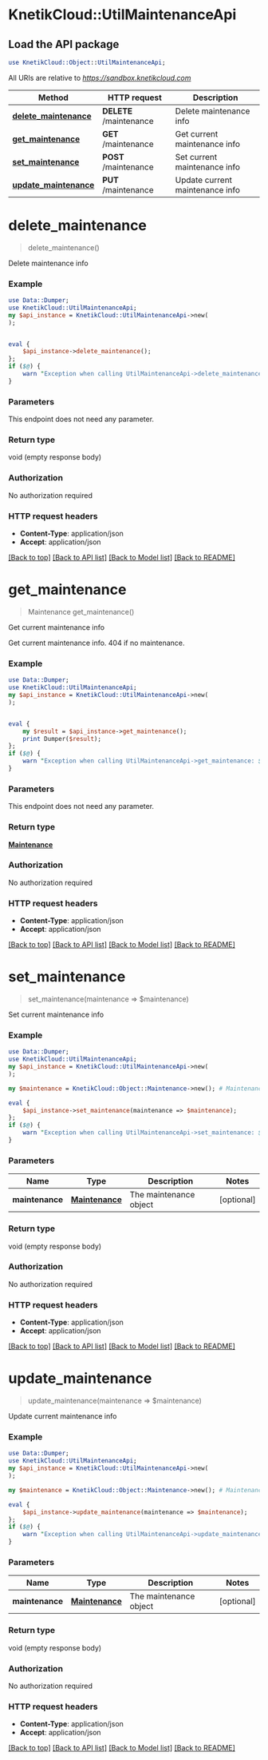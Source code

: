 # KnetikCloud::UtilMaintenanceApi

## Load the API package
```perl
use KnetikCloud::Object::UtilMaintenanceApi;
```

All URIs are relative to *https://sandbox.knetikcloud.com*

Method | HTTP request | Description
------------- | ------------- | -------------
[**delete_maintenance**](UtilMaintenanceApi.md#delete_maintenance) | **DELETE** /maintenance | Delete maintenance info
[**get_maintenance**](UtilMaintenanceApi.md#get_maintenance) | **GET** /maintenance | Get current maintenance info
[**set_maintenance**](UtilMaintenanceApi.md#set_maintenance) | **POST** /maintenance | Set current maintenance info
[**update_maintenance**](UtilMaintenanceApi.md#update_maintenance) | **PUT** /maintenance | Update current maintenance info


# **delete_maintenance**
> delete_maintenance()

Delete maintenance info

### Example 
```perl
use Data::Dumper;
use KnetikCloud::UtilMaintenanceApi;
my $api_instance = KnetikCloud::UtilMaintenanceApi->new(
);


eval { 
    $api_instance->delete_maintenance();
};
if ($@) {
    warn "Exception when calling UtilMaintenanceApi->delete_maintenance: $@\n";
}
```

### Parameters
This endpoint does not need any parameter.

### Return type

void (empty response body)

### Authorization

No authorization required

### HTTP request headers

 - **Content-Type**: application/json
 - **Accept**: application/json

[[Back to top]](#) [[Back to API list]](../README.md#documentation-for-api-endpoints) [[Back to Model list]](../README.md#documentation-for-models) [[Back to README]](../README.md)

# **get_maintenance**
> Maintenance get_maintenance()

Get current maintenance info

Get current maintenance info. 404 if no maintenance.

### Example 
```perl
use Data::Dumper;
use KnetikCloud::UtilMaintenanceApi;
my $api_instance = KnetikCloud::UtilMaintenanceApi->new(
);


eval { 
    my $result = $api_instance->get_maintenance();
    print Dumper($result);
};
if ($@) {
    warn "Exception when calling UtilMaintenanceApi->get_maintenance: $@\n";
}
```

### Parameters
This endpoint does not need any parameter.

### Return type

[**Maintenance**](Maintenance.md)

### Authorization

No authorization required

### HTTP request headers

 - **Content-Type**: application/json
 - **Accept**: application/json

[[Back to top]](#) [[Back to API list]](../README.md#documentation-for-api-endpoints) [[Back to Model list]](../README.md#documentation-for-models) [[Back to README]](../README.md)

# **set_maintenance**
> set_maintenance(maintenance => $maintenance)

Set current maintenance info

### Example 
```perl
use Data::Dumper;
use KnetikCloud::UtilMaintenanceApi;
my $api_instance = KnetikCloud::UtilMaintenanceApi->new(
);

my $maintenance = KnetikCloud::Object::Maintenance->new(); # Maintenance | The maintenance object

eval { 
    $api_instance->set_maintenance(maintenance => $maintenance);
};
if ($@) {
    warn "Exception when calling UtilMaintenanceApi->set_maintenance: $@\n";
}
```

### Parameters

Name | Type | Description  | Notes
------------- | ------------- | ------------- | -------------
 **maintenance** | [**Maintenance**](Maintenance.md)| The maintenance object | [optional] 

### Return type

void (empty response body)

### Authorization

No authorization required

### HTTP request headers

 - **Content-Type**: application/json
 - **Accept**: application/json

[[Back to top]](#) [[Back to API list]](../README.md#documentation-for-api-endpoints) [[Back to Model list]](../README.md#documentation-for-models) [[Back to README]](../README.md)

# **update_maintenance**
> update_maintenance(maintenance => $maintenance)

Update current maintenance info

### Example 
```perl
use Data::Dumper;
use KnetikCloud::UtilMaintenanceApi;
my $api_instance = KnetikCloud::UtilMaintenanceApi->new(
);

my $maintenance = KnetikCloud::Object::Maintenance->new(); # Maintenance | The maintenance object

eval { 
    $api_instance->update_maintenance(maintenance => $maintenance);
};
if ($@) {
    warn "Exception when calling UtilMaintenanceApi->update_maintenance: $@\n";
}
```

### Parameters

Name | Type | Description  | Notes
------------- | ------------- | ------------- | -------------
 **maintenance** | [**Maintenance**](Maintenance.md)| The maintenance object | [optional] 

### Return type

void (empty response body)

### Authorization

No authorization required

### HTTP request headers

 - **Content-Type**: application/json
 - **Accept**: application/json

[[Back to top]](#) [[Back to API list]](../README.md#documentation-for-api-endpoints) [[Back to Model list]](../README.md#documentation-for-models) [[Back to README]](../README.md)

